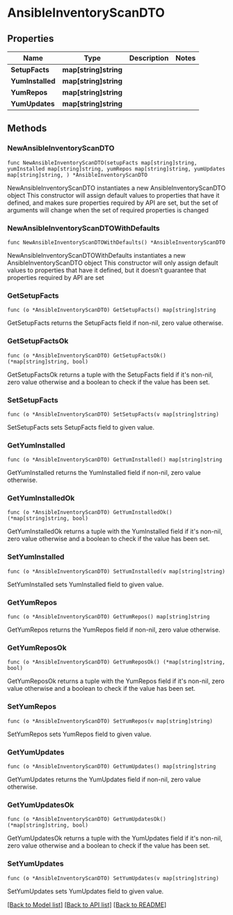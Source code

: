 # AnsibleInventoryScanDTO

## Properties

Name | Type | Description | Notes
------------ | ------------- | ------------- | -------------
**SetupFacts** | **map[string]string** |  | 
**YumInstalled** | **map[string]string** |  | 
**YumRepos** | **map[string]string** |  | 
**YumUpdates** | **map[string]string** |  | 

## Methods

### NewAnsibleInventoryScanDTO

`func NewAnsibleInventoryScanDTO(setupFacts map[string]string, yumInstalled map[string]string, yumRepos map[string]string, yumUpdates map[string]string, ) *AnsibleInventoryScanDTO`

NewAnsibleInventoryScanDTO instantiates a new AnsibleInventoryScanDTO object
This constructor will assign default values to properties that have it defined,
and makes sure properties required by API are set, but the set of arguments
will change when the set of required properties is changed

### NewAnsibleInventoryScanDTOWithDefaults

`func NewAnsibleInventoryScanDTOWithDefaults() *AnsibleInventoryScanDTO`

NewAnsibleInventoryScanDTOWithDefaults instantiates a new AnsibleInventoryScanDTO object
This constructor will only assign default values to properties that have it defined,
but it doesn't guarantee that properties required by API are set

### GetSetupFacts

`func (o *AnsibleInventoryScanDTO) GetSetupFacts() map[string]string`

GetSetupFacts returns the SetupFacts field if non-nil, zero value otherwise.

### GetSetupFactsOk

`func (o *AnsibleInventoryScanDTO) GetSetupFactsOk() (*map[string]string, bool)`

GetSetupFactsOk returns a tuple with the SetupFacts field if it's non-nil, zero value otherwise
and a boolean to check if the value has been set.

### SetSetupFacts

`func (o *AnsibleInventoryScanDTO) SetSetupFacts(v map[string]string)`

SetSetupFacts sets SetupFacts field to given value.


### GetYumInstalled

`func (o *AnsibleInventoryScanDTO) GetYumInstalled() map[string]string`

GetYumInstalled returns the YumInstalled field if non-nil, zero value otherwise.

### GetYumInstalledOk

`func (o *AnsibleInventoryScanDTO) GetYumInstalledOk() (*map[string]string, bool)`

GetYumInstalledOk returns a tuple with the YumInstalled field if it's non-nil, zero value otherwise
and a boolean to check if the value has been set.

### SetYumInstalled

`func (o *AnsibleInventoryScanDTO) SetYumInstalled(v map[string]string)`

SetYumInstalled sets YumInstalled field to given value.


### GetYumRepos

`func (o *AnsibleInventoryScanDTO) GetYumRepos() map[string]string`

GetYumRepos returns the YumRepos field if non-nil, zero value otherwise.

### GetYumReposOk

`func (o *AnsibleInventoryScanDTO) GetYumReposOk() (*map[string]string, bool)`

GetYumReposOk returns a tuple with the YumRepos field if it's non-nil, zero value otherwise
and a boolean to check if the value has been set.

### SetYumRepos

`func (o *AnsibleInventoryScanDTO) SetYumRepos(v map[string]string)`

SetYumRepos sets YumRepos field to given value.


### GetYumUpdates

`func (o *AnsibleInventoryScanDTO) GetYumUpdates() map[string]string`

GetYumUpdates returns the YumUpdates field if non-nil, zero value otherwise.

### GetYumUpdatesOk

`func (o *AnsibleInventoryScanDTO) GetYumUpdatesOk() (*map[string]string, bool)`

GetYumUpdatesOk returns a tuple with the YumUpdates field if it's non-nil, zero value otherwise
and a boolean to check if the value has been set.

### SetYumUpdates

`func (o *AnsibleInventoryScanDTO) SetYumUpdates(v map[string]string)`

SetYumUpdates sets YumUpdates field to given value.



[[Back to Model list]](../README.md#documentation-for-models) [[Back to API list]](../README.md#documentation-for-api-endpoints) [[Back to README]](../README.md)


